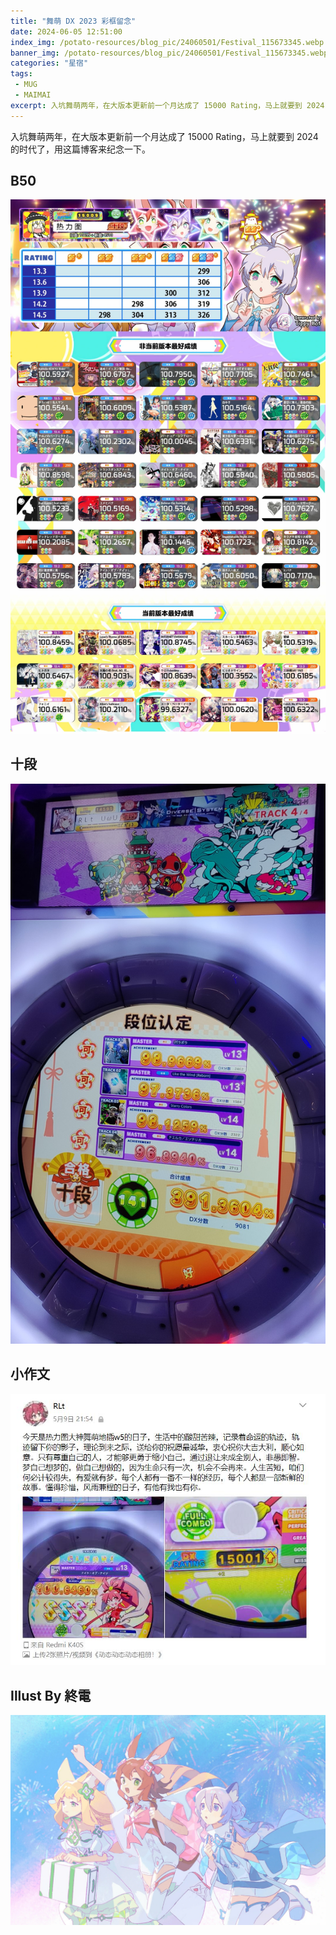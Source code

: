 ```yaml
---
title: "舞萌 DX 2023 彩框留念"
date: 2024-06-05 12:51:00
index_img: /potato-resources/blog_pic/24060501/Festival_115673345.webp
banner_img: /potato-resources/blog_pic/24060501/Festival_115673345.webp
categories: "星宿"
tags:
 - MUG
 - MAIMAI
excerpt: 入坑舞萌两年，在大版本更新前一个月达成了 15000 Rating，马上就要到 2024 的时代了，用这篇博客来纪念一下。
---
```

入坑舞萌两年，在大版本更新前一个月达成了 15000 Rating，马上就要到 2024 的时代了，用这篇博客来纪念一下。  
## B50
![](../potato-resources/blog_pic/24060501/b50.webp)
## 十段
![](../potato-resources/blog_pic/24060501/2.jpg)
## 小作文
![](../potato-resources/blog_pic/24060501/1.jpg)
## Illust By 終電
![](../potato-resources/blog_pic/24060501/Festival_115673345.webp)
